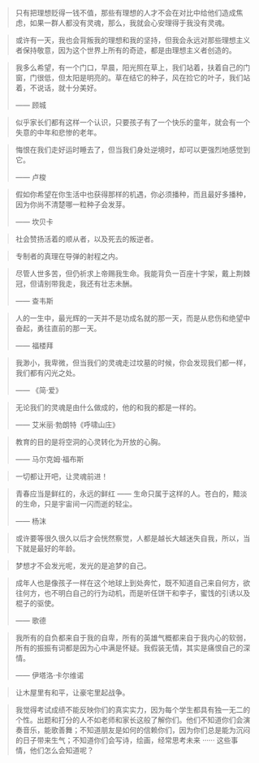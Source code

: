 > 只有把理想贬得一钱不值，那些有理想的人才不会在对比中给他们造成焦虑，如果一群人都没有灵魂，那么，我就会心安理得于我没有灵魂。



> 或许有一天，我也会背叛我的理想和我的坚持，但我会永远对那些理想主义者保持敬意，因为这个世界上所有的奇迹，都是由理想主义者创造的。



> 我多么希望，有一个门口，早晨，阳光照在草上，我们站着，扶着自己的门窗，门很低，但太阳是明亮的。草在结它的种子，风在捡它的叶子，我们站着，不说话，就十分美好。
>
> —— 顾城



> 似乎家长们都有这样一个认识，只要孩子有了一个快乐的童年，就会有一个失意的中年和悲惨的老年。



>    悔恨在我们走好运时睡去了，但当我们身处逆境时，却可以更强烈地感觉到它。
>
> —— 卢梭



> 假如你希望在你生活中也获得那样的机遇，你必须播种，而且最好多播种，因为你尚不清楚哪一粒种子会发芽。
>
> —— 坎贝卡



> 社会赞扬活着的顺从者，以及死去的叛逆者。



> 专制者的真理在导弹的射程之内。



> 尽管人世多苦，但仍祈求上帝赐我生命。我能背负一百座十字架，戴上荆棘冠，但请别带我走，我还有壮志未酬。
>
> —— 查韦斯



> 人的一生中，最光辉的一天并不是功成名就的那一天，而是从悲伤和绝望中奋起，勇往直前的那一天。
>
> —— 福楼拜



> 我渺小，我卑微，但当我们的灵魂走过坟墓的时候，你会发现我们都一样，我们都有闪光之处。
>
> —— 《简·爱》



> 无论我们的灵魂是由什么做成的，他的和我的都是一样的。
>
> —— 艾米丽·勃朗特《呼啸山庄》



> 教育的目的是将空洞的心灵转化为开放的心胸。
>
> —— 马尔克姆·福布斯



> 一切都让开吧，让灵魂前进！



> 青春应当是鲜红的，永远的鲜红 —— 生命只属于这样的人。苍白的，黯淡的生命，只是宇宙间一闪而逝的轻尘。
>
> —— 杨沫



> 或许要等很久很久以后才会恍然察觉，人都是越长大越迷失自我，所以，当下就是最好的年龄。



> 梦想才不会发光呢，发光的是追梦的自己。



> 成年人也是像孩子一样在这个地球上到处奔忙，既不知道自己来自何方，欲往何方，也不明白自己的行为动机，而是听任饼干和李子，蜜饯的引诱以及棍子的驱使。
>
> —— 歌德



> 我所有的自负都来自于我的自卑，所有的英雄气概都来自于我内心的软弱，所有的振振有词都是因为心中满是怀疑。我假装无情，其实是痛恨自己的深情。
>
> —— 伊塔洛·卡尔维诺



> 让木屋里有和平，让豪宅里起战争。



> 我觉得考试成绩不能反映你们的真实实力，因为每个学生都具有独一无二的个性。出题和打分的人不如老师和家长这般了解你们。他们不知道你们会演奏音乐，能歌善舞；不知道朋友是如何的信赖你们，因为你们总是能为沉闷的日子带来生气；不知道你们会写诗，绘画，经常思考未来 ······ 这些事情，他们怎么会知道呢？

